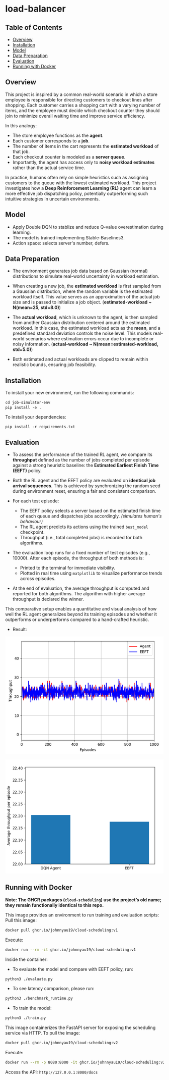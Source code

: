 # load-balancer

## Table of Contents
- [Overview](#Overview)
- [Installation](#Installation)
- [Model](#Model)
- [Data Preparation](#Data-Preparation)
- [Evaluation](#Evaluation)
- [Running with Docker](#Running-with-Docker)



## Overview
This project is inspired by a common real-world scenario in which a store employee is responsible for directing customers to checkout lines after shopping. Each customer carries a shopping cart with a varying number of items, and the employee must decide which checkout counter they should join to minimize overall waiting time and improve service efficiency.

In this analogy:
- The store employee functions as the **agent**.
- Each customer corresponds to a **job**.
- The number of items in the cart represents the **estimated workload** of that job.
- Each checkout counter is modeled as a **server queue**.
- Importantly, the agent has access only to **noisy workload estimates** rather than the actual service time.

In practice, humans often rely on simple heuristics such as assigning customers to the queue with the lowest estimated workload. This project investigates how a **Deep Reinforcement Learning (RL)** agent can learn a more effective job dispatching policy, potentially outperforming such intuitive strategies in uncertain environments.



## Model 
- Apply Double DQN to stablize and reduce Q-value overestimation during learning. 
- The model is trained implementing Stable-Baselines3.
- Action space: selects server's number, defers.



## Data Preparation
- The environment generates job data based on Gaussian (normal) distributions to simulate real-world uncertainty in workload estimation.

- When creating a new job, the **estimated workload** is first sampled from a Gaussian distribution, where the random variable is the estimated workload itself. This value serves as an approximation of the actual job size and is passed to initialize a job object. (**estimated-workload ~ N(mean=25, std=8.0)**)

- The **actual workload**, which is unknown to the agent, is then sampled from another Gaussian distribution centered around the estimated workload. In this case, the estimated workload acts as the **mean**, and a predefined standard deviation controls the noise level. This models real-world scenarios where estimation errors occur due to incomplete or noisy information. (**actual-workload ~ N(mean=estimated-workload, std=5.0)**)

- Both estimated and actual workloads are clipped to remain within realistic bounds, ensuring job feasibility.





## Installation
To install your new environment, run the following commands:

```shell
cd job-simulator-env
pip install -e .
```


To install your dependencies:

```shell
pip install -r requirements.txt
```



## Evaluation

- To assess the performance of the trained RL agent, we compare its **throughput** defined as the number of jobs completed per episode against a strong heuristic baseline: the **Estimated Earliest Finish Time (EEFT)** policy.

- Both the RL agent and the EEFT policy are evaluated on **identical job arrival sequences**. This is achieved by synchronizing the random seed during environment reset, ensuring a fair and consistent comparison.

- For each test episode:
  - The EEFT policy selects a server based on the estimated finish time of each queue and dispatches jobs accordingly. *(simulates human's behaviour)*
  - The RL agent predicts its actions using the trained `best_model` checkpoint.
  - Throughput (i.e., total completed jobs) is recorded for both algorithms.

- The evaluation loop runs for a fixed number of test episodes (e.g., 10000). After each episode, the throughput of both methods is:
  - Printed to the terminal for immediate visibility.
  - Plotted in real time using `matplotlib` to visualize performance trends across episodes.

- At the end of evaluation, the average throughput is computed and reported for both algorithms. The algorithm with higher average throughput is declared the winner.

This comparative setup enables a quantitative and visual analysis of how well the RL agent generalizes beyond its training episodes and whether it outperforms or underperforms compared to a hand-crafted heuristic.

- Result:

![alt text](images/image_line.png)

![alt text](images/image_bar.png)


##  Running with Docker

**Note: The GHCR packages (`cloud-scheduling`) use the project’s old name; they remain functionally identical to this repo.**

This image provides an environment to run training and evaluation scripts:
Pull this image: 
```bash
docker pull ghcr.io/johnnyau19/cloud-scheduling:v1
```
Execute:
```bash
docker run --rm -it ghcr.io/johnnyau19/cloud-scheduling:v1
```
Inside the container:
- To evaluate the model and compare with EEFT policy, run:
```bash
python3 ./evaluate.py
```

- To see latency comparison, please run:
```bash
python3 ./benchmark_runtime.py
```

- To train the model: 
```bash
python3 ./train.py
```

This image containerizes the FastAPI server for exposing the scheduling service via HTTP. 
To pull the image:
```bash
docker pull ghcr.io/johnnyau19/cloud-scheduling:v2
```

Execute:
```bash
docker run --rm -p 8080:8000 -it ghcr.io/johnnyau19/cloud-scheduling:v2
```

Access the API: `http://127.0.0.1:8080/docs`




















